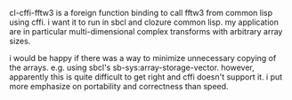 cl-cffi-fftw3 is a foreign function binding to call fftw3 from common
lisp using cffi. i want it to run in sbcl and clozure common lisp. my
application are in particular multi-dimensional complex transforms
with arbitrary array sizes.

i would be happy if there was a way to minimize unnecessary copying of
the arrays. e.g. using sbcl's sb-sys:array-storage-vector. however,
apparently this is quite difficult to get right and cffi doesn't
support it. i put more emphasize on portability and correctness than
speed.
